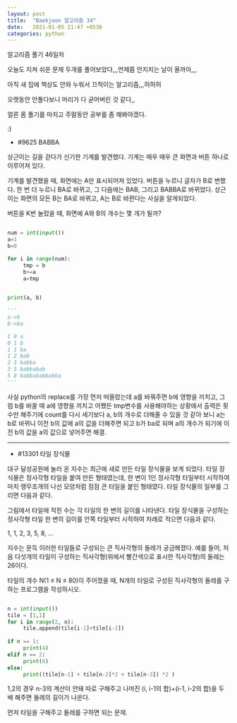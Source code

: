 ```yaml
---
layout: post
title:  "Baekjoon 알고리즘 34"
date:   2021-01-05 21:47 +0530
categories: python
---
```


알고리즘 풀기 46일차

오늘도 지쳐 쉬운 문제 두개를 풀어보았다,,,언제쯤 안지치는 날이 올까아,,,

아직 새 집에 책상도 안와 누워서 끄적이는 알고리즘,,,허허허

오랫동안 안풀다보니 머리가 다 굳어버린 것 같다,,

얼른 몸 풀기를 마치고 주말동안 공부를 좀 해봐야겠다.

:)


- #9625     BABBA

상근이는 길을 걷다가 신기한 기계를 발견했다. 기계는 매우 매우 큰 화면과 버튼 하나로 이루어져 있다.

기계를 발견했을 때, 화면에는 A만 표시되어져 있었다. 버튼을 누르니 글자가 B로 변했다. 한 번 더 누르니 BA로 바뀌고, 그 다음에는 BAB, 그리고 BABBA로 바뀌었다. 상근이는 화면의 모든 B는 BA로 바뀌고, A는 B로 바뀐다는 사실을 알게되었다.

버튼을 K번 눌렀을 때, 화면에 A와 B의 개수는 몇 개가 될까?

```python

num = int(input())
a=1
b=0

for i in range(num):
     tmp = b
     b+=a
     a=tmp
     

print(a, b)

'''
a->b
b->ba

1 0 a 
0 1 b
1 1 ba
1 2 bab
2 3 babba
3 5 babbabab
5 8 babbababbabba
'''


```

사실 python의 replace를 가장 먼저 떠올랐는데 a를 바꿔주면 b에 영향을 끼치고, 그럼 b를 바꿀 때 a에 영향을 끼치고 어쨌든 tmp변수를 사용해야하는 상황에서 출력은 횟수만 해주기에 count를 다시 세기보다 a, b의 개수로 더해줄 수 있을 것 같아 보니 a는 b로 바뀌니 이전 b의 값에 a의 값을 더해주면 되고 b가 ba로 되며 a의 개수가 되기에 이전 b의 값을 a의 값으로 넣어주면 해결.


---

- #13301     타일 장식물

대구 달성공원에 놀러 온 지수는 최근에 새로 만든 타일 장식물을 보게 되었다. 타일 장식물은 정사각형 타일을 붙여 만든 형태였는데, 한 변이 1인 정사각형 타일부터 시작하여 마치 앵무조개의 나선 모양처럼 점점 큰 타일을 붙인 형태였다. 타일 장식물의 일부를 그리면 다음과 같다.

그림에서 타일에 적힌 수는 각 타일의 한 변의 길이를 나타낸다. 타일 장식물을 구성하는 정사각형 타일 한 변의 길이를 안쪽 타일부터 시작하여 차례로 적으면 다음과 같다.

1, 1, 2, 3, 5, 8, ... 

지수는 문득 이러한 타일들로 구성되는 큰 직사각형의 둘레가 궁금해졌다. 예를 들어, 처음 다섯개의 타일이 구성하는 직사각형(위에서 빨간색으로 표시한 직사각형)의 둘레는 26이다.

타일의 개수 N(1 ≤ N ≤ 80)이 주어졌을 때, N개의 타일로 구성된 직사각형의 둘레를 구하는 프로그램을 작성하시오.

```python

n = int(input())
tile = [1,1]
for i in range(2, n):
     tile.append(tile[i-1]+tile[i-2])
     
if n == 1:
     print(4)
elif n == 2:
     print(6)
else:
     print((tile[n-1] + tile[n-2]*2 + tile[n-3]) *2 )


```

1,2의 경우 n-3의 계산이 안돼 따로 구해주고 나머진 (i, i-1의 합)+(i-1, i-2의 합)을 두배 해주면 둘레의 길이가 나온다. 

먼저 타일을 구해주고 둘레를 구하면 되는 문제.